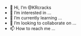 - 👋 Hi, I’m @KRcracks
- 👀 I’m interested in ...
- 🌱 I’m currently learning ...
- 💞️ I’m looking to collaborate on ...
- 📫 How to reach me ...

<!---
KRcracks/KRcracks is a ✨ special ✨ repository because its `README.md` (this file) appears on your GitHub profile.
You can click the Preview link to take a look at your changes.
--->
